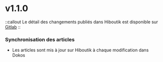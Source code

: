 # v1.1.0

::callout
Le détail des changements publiés dans Hiboutik est disponible sur [Gitlab](https://gitlab.com/dokos/hiboutik/-/releases/v1.1.0)
::

### Synchronisation des articles

- Les articles sont mis à jour sur Hiboutik à chaque modification dans Dokos
